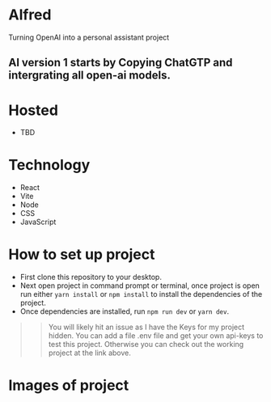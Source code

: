 # Alfred
Turning OpenAI into a personal assistant project

## Al version 1 starts by Copying ChatGTP and intergrating all open-ai models.
# Hosted
- TBD

# Technology
- React
- Vite
- Node
- CSS
- JavaScript

# How to set up project
- First clone this repository to your desktop. 
- Next open project in command prompt or terminal, once project is open run either `yarn install` or `npm install` to install the dependencies of the project.
- Once dependencies are installed, run `npm run dev` or `yarn dev`.

>> You will likely hit an issue as I have the Keys for my project hidden.
>> You can add a file .env file and get your own api-keys to test this project.
>> Otherwise you can check out the working project at the link above.

# Images of project
